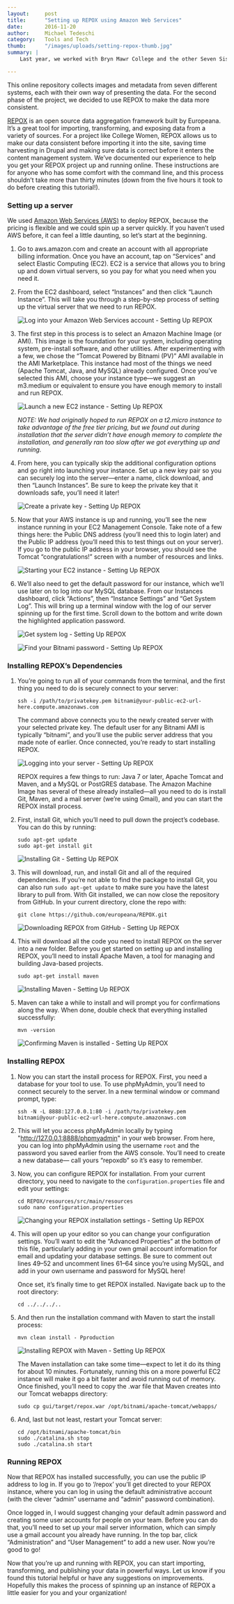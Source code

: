 ```yaml
---
layout:     post
title:      "Setting up REPOX using Amazon Web Services"
date:       2016-11-20
author:     Michael Tedeschi
category:   Tools and Tech
thumb:      "/images/uploads/setting-repox-thumb.jpg"
summary: |
    Last year, we worked with Bryn Mawr College and the other Seven Sister schools to build [College Women](http://www.collegewomen.org), an online collection of shared images and primary source materials from these historic women’s institutions.

---
```


This online repository collects images and metadata from seven different systems, each with their own way of presenting the data. For the second phase of the project, we decided to use REPOX to make the data more consistent.

[REPOX](http://repox.sysresearch.org/) is an open source data aggregation framework built by Europeana. It’s a great tool for importing, transforming, and exposing data from a variety of sources. For a project like College Women, REPOX allows us to make our data consistent before importing it into the site, saving time harvesting in Drupal and making sure data is correct before it enters the content management system. We’ve documented our experience to help you get your REPOX project up and running online. These instructions are for anyone who has some comfort with the command line, and this process shouldn’t take more than thirty minutes (down from the five hours it took to do before creating this tutorial!).

### Setting up a server
We used [Amazon Web Services (AWS)](https://aws.amazon.com/) to deploy REPOX, because the pricing is flexible and we could spin up a server quickly. If you haven’t used AWS before, it can feel a little daunting, so let’s start at the beginning.

1.  Go to aws.amazon.com and create an account with all appropriate billing information. Once you have an account, tap on “Services” and select Elastic Computing (EC2). EC2 is a service that allows you to bring up and down virtual servers, so you pay for what you need when you need it.

2.  From the EC2 dashboard, select “Instances” and then click “Launch Instance”. This will take you through a step-by-step process of setting up the virtual server that we need to run REPOX.

    ![Log into your Amazon Web Services account - Setting Up REPOX](/images/uploads/setting-repox-screen-01.png)

3.  The first step in this process is to select an Amazon Machine Image (or AMI). This image is the foundation for your system, including operating system, pre-install software, and other utilities. After experimenting with a few, we chose the “Tomcat Powered by Bitnami (PV)” AMI available in the AMI Marketplace. This instance had most of the things we need (Apache Tomcat, Java, and MySQL) already configured. Once you’ve selected this AMI, choose your instance type—we suggest an m3.medium or equivalent to ensure you have enough memory to install and run REPOX.

    ![Launch a new EC2 instance - Setting Up REPOX](/images/uploads/setting-repox-screen-02.png)

    *NOTE: We had originally hoped to run REPOX on a t2.micro instance to take advantage of the free tier pricing, but we found out during installation that the server didn’t have enough memory to complete the installation, and generally ran too slow after we got everything up and running.*

4.  From here, you can typically skip the additional configuration options and go right into launching your instance. Set up a new key pair so you can securely log into the server—enter a name, click download, and then “Launch Instances”. Be sure to keep the private key that it downloads safe, you’ll need it later!

    ![Create a private key - Setting Up REPOX](/images/uploads/setting-repox-screen-03.png)

5.  Now that your AWS instance is up and running, you’ll see the new instance running in your EC2 Management Console. Take note of a few things here: the Public DNS address (you’ll need this to login later) and the Public IP address (you’ll need this to test things out on your server). If you go to the public IP address in your browser, you should see the Tomcat “congratulations!” screen with a number of resources and links.

    ![Starting your EC2 instance - Setting Up REPOX](/images/uploads/setting-repox-screen-04.png)

6.  We’ll also need to get the default password for our instance, which we’ll use later on to log into our MySQL database. From our Instances dashboard, click “Actions”, then “Instance Settings” and “Get System Log”. This will bring up a terminal window with the log of our server spinning up for the first time. Scroll down to the bottom and write down the highlighted application password.

    ![Get system log - Setting Up REPOX](/images/uploads/setting-repox-screen-041.png)

    ![Find your Bitnami password - Setting Up REPOX](/images/uploads/setting-repox-screen-042.png)

### Installing REPOX’s Dependencies
1.  You’re going to run all of your commands from the terminal, and the first thing you need to do is securely connect to your server:

        ssh -i /path/to/privatekey.pem bitnami@your-public-ec2-url-here.compute.amazonaws.com

    The command above connects you to the newly created server with your selected private key. The default user for any Bitnami AMI is typically “bitnami”, and you’ll use the public server address that you made note of earlier. Once connected, you’re ready to start installing REPOX.

    ![Logging into your server - Setting Up REPOX](/images/uploads/setting-repox-screen-051.png)

    REPOX requires a few things to run: Java 7 or later, Apache Tomcat and Maven, and a MySQL or PostGRES database. The Amazon Machine Image has several of these already installed—all you need to do is install Git, Maven, and a mail server (we’re using Gmail), and you can start the REPOX install process.

2.  First, install Git, which you’ll need to pull down the project’s codebase. You can do this by running:

	    sudo apt-get update
        sudo apt-get install git

    ![Installing Git - Setting Up REPOX](/images/uploads/setting-repox-screen-05.png)

3.  This will download, run, and install Git and all of the required dependencies. If you’re not able to find the package to install Git, you can also run `sudo apt-get update` to make sure you have the latest library to pull from. With Git installed, we can now close the repository from GitHub. In your current directory, clone the repo with:

	    git clone https://github.com/europeana/REPOX.git

    ![Downloading REPOX from GitHub - Setting Up REPOX](/images/uploads/setting-repox-screen-06.png)

4.  This will download all the code you need to install REPOX on the server into a new folder. Before you get started on setting up and installing REPOX, you’ll need to install Apache Maven, a tool for managing and building Java-based projects.

	    sudo apt-get install maven

    ![Installing Maven - Setting Up REPOX](/images/uploads/setting-repox-screen-07.png)

5.  Maven can take a while to install and will prompt you for confirmations along the way. When done, double check that everything installed successfully:

	    mvn -version

    ![Confirming Maven is installed - Setting Up REPOX](/images/uploads/setting-repox-screen-08.png)


### Installing REPOX
1.  Now you can start the install process for REPOX. First, you need a database for your tool to use. To use phpMyAdmin, you’ll need to connect securely to the server. In a new terminal window or command prompt, type:

	    ssh -N -L 8888:127.0.0.1:80 -i /path/to/privatekey.pem bitnami@your-public-ec2-url-here.compute.amazonaws.com

2.  This will let you access phpMyAdmin locally by typing "http://127.0.0.1:8888/phpmyadmin" in your web browser. From here, you can log into phpMyAdmin using the username `root` and the password you saved earlier from the AWS console. You’ll need to create a new database— call yours “repoxdb” so it’s easy to remember.

3.  Now, you can configure REPOX for installation. From your current directory, you need to navigate to the `configuration.properties` file and edit your settings:

	    cd REPOX/resources/src/main/resources
        sudo nano configuration.properties

    ![Changing your REPOX installation settings - Setting Up REPOX](/images/uploads/setting-repox-screen-09.png)

4.  This will open up your editor so you can change your configuration settings. You’ll want to edit the “Advanced Properties” at the bottom of this file, particularly adding in your own gmail account information for email and updating your database settings. Be sure to comment out lines 49–52 and uncomment lines 61–64 since you’re using MySQL, and add in your own username and password for MySQL here! 

    Once set, it’s finally time to get REPOX installed. Navigate back up to the root directory:

	    cd ../../../..
	
5.  And then run the installation command with Maven to start the install process:

	    mvn clean install - Pproduction

    ![Installing REPOX with Maven - Setting Up REPOX](/images/uploads/setting-repox-screen-10.png)

    The Maven installation can take some time—expect to let it do its thing for about 10 minutes. Fortunately, running this on a more powerful EC2 instance will make it go a bit faster and avoid running out of memory. Once finished, you’ll need to copy the .war file that Maven creates into our Tomcat webapps directory:

	    sudo cp gui/target/repox.war /opt/bitnami/apache-tomcat/webapps/
	
6.  And, last but not least, restart your Tomcat server:

	    cd /opt/bitnami/apache-tomcat/bin
        sudo ./catalina.sh stop
        sudo ./catalina.sh start


### Running REPOX
Now that REPOX has installed successfully, you can use the public IP address to log in. If you go to ‘/repox’ you’ll get directed to your REPOX instance, where you can log in using the default administrative account (with the clever “admin” username and “admin” password combination). 

Once logged in, I would suggest changing your default admin password and creating some user accounts for people on your team. Before you can do that, you’ll need to set up your mail server information, which can simply use a gmail account you already have running. In the top bar, click “Administration” and “User Management” to add a new user. Now you’re good to go!

Now that you’re up and running with REPOX, you can start importing, transforming, and publishing your data in powerful ways. Let us know if you found this tutorial helpful or have any suggestions on improvements. Hopefully this makes the process of spinning up an instance of REPOX a little easier for you and your organization!